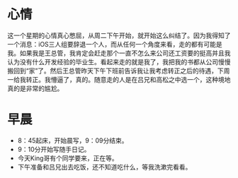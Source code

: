 # 心情
这一个星期的心情真心憋屈，从周二下午开始，就开始这么纠结了。因为我得知了一个消息：iOS三人组要辞退一个人，而从任何一个角度来看，走的都有可能是我。如果我是王总管，我肯定会赶走那个一直不怎么来公司还工资要的挺高并且我认为没有什么开发经验的毕业生。看起来走的就是我了，我把我的书都从公司慢慢搬回到“家”了。然后王总管昨天下午下班前告诉我让我考虑转正之后的待遇，下周一给我转正。我懵逼了，真的。随意走的人是在吕兄和高松之中选一个，这种境地真的是非常的尴尬。

# 早晨
- 8：45起床，开始晨写，9：09分结束。
- 9：10分开始写随手日记。
- 今天King哥有个同学要来，正在等。
- 下午准备和吕兄出去吃饭，还不知道吃什么，等我洗漱完看看。